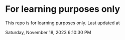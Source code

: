 # For learning purposes only
This repo is for learning purposes only.
Last updated at

Saturday, November 18, 2023 6:10:30 PM


